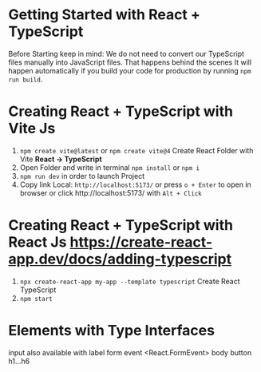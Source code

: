 # Getting Started with React + TypeScript
Before Starting keep in mind: We do not need to convert our TypeScript files manually into JavaScript files. That happens behind the scenes
It will happen automatically if you build your code for production by running `npm run build`.


# Creating React + TypeScript with Vite Js
1. ```npm create vite@latest``` or ```npm create vite@4```   Create React Folder with Vite **React -> TypeScript**
2. Open Folder and write in terminal ```npm install``` or ```npm i```
3. ```npm run dev``` in order to launch Project
4. Copy link Local: ```http://localhost:5173/``` or press ```o + Enter``` to open in browser or click http://localhost:5173/ with ```Alt + Click```


# Creating React + TypeScript with React Js             https://create-react-app.dev/docs/adding-typescript
1. `npx create-react-app my-app --template typescript` Create React TypeScript
2. `npm start`



# Elements with Type Interfaces
input            <HTMLInputElement>  also available with <HTMLElement> <Element> <Node> <EventTarget>
label            <HTMLLabelElement>
form             <HTMLFormElement>
event            <React.FormEvent>
body             <HTMLBodyElement>
button           <HTMLButtonElement>
h1...h6          <HTMLHeadingElement>